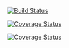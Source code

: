 [![Build Status](https://travis-ci.org/timinatorw77/cs107test.svg?branch=master)](https://travis-ci.org/timinatorw77/cs107test.svg?branch=master)

[![Coverage Status](https://codecov.io/gh/timinatorw77/cs107test/branch/master/graph/badge.svg)](https://codecov.io/gh/timinatorw77/cs107test)

[![Coverage Status](https://codecov.io/gh/timinatorw77/cs107test/branch/main/graph/badge.svg?token=6TPLS3TS27)](https://codecov.io/gh/timinatorw77/cs107test)
